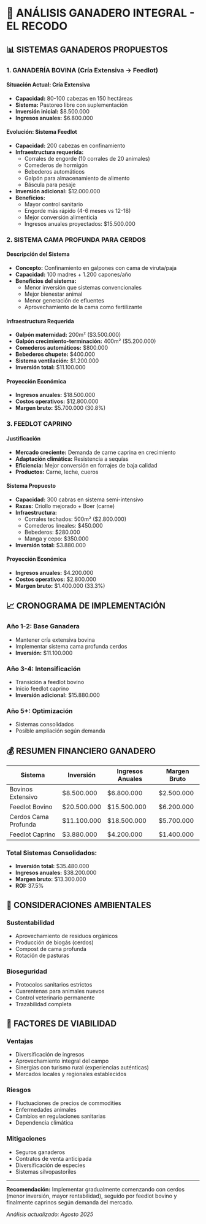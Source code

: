 # 🐄 ANÁLISIS GANADERO INTEGRAL - EL RECODO

## 📊 SISTEMAS GANADEROS PROPUESTOS

### 1. GANADERÍA BOVINA (Cría Extensiva → Feedlot)

#### **Situación Actual: Cría Extensiva**
- **Capacidad:** 80-100 cabezas en 150 hectáreas
- **Sistema:** Pastoreo libre con suplementación
- **Inversión inicial:** $8.500.000
- **Ingresos anuales:** $6.800.000

#### **Evolución: Sistema Feedlot**
- **Capacidad:** 200 cabezas en confinamiento
- **Infraestructura requerida:**
  - Corrales de engorde (10 corrales de 20 animales)
  - Comederos de hormigón
  - Bebederos automáticos
  - Galpón para almacenamiento de alimento
  - Báscula para pesaje
- **Inversión adicional:** $12.000.000
- **Beneficios:**
  - Mayor control sanitario
  - Engorde más rápido (4-6 meses vs 12-18)
  - Mejor conversión alimenticia
  - Ingresos anuales proyectados: $15.500.000

### 2. SISTEMA CAMA PROFUNDA PARA CERDOS

#### **Descripción del Sistema**
- **Concepto:** Confinamiento en galpones con cama de viruta/paja
- **Capacidad:** 100 madres + 1.200 capones/año
- **Beneficios del sistema:**
  - Menor inversión que sistemas convencionales
  - Mejor bienestar animal
  - Menor generación de efluentes
  - Aprovechamiento de la cama como fertilizante

#### **Infraestructura Requerida**
- **Galpón maternidad:** 200m² ($3.500.000)
- **Galpón crecimiento-terminación:** 400m² ($5.200.000)
- **Comederos automáticos:** $800.000
- **Bebederos chupete:** $400.000
- **Sistema ventilación:** $1.200.000
- **Inversión total:** $11.100.000

#### **Proyección Económica**
- **Ingresos anuales:** $18.500.000
- **Costos operativos:** $12.800.000
- **Margen bruto:** $5.700.000 (30.8%)

### 3. FEEDLOT CAPRINO

#### **Justificación**
- **Mercado creciente:** Demanda de carne caprina en crecimiento
- **Adaptación climática:** Resistencia a sequías
- **Eficiencia:** Mejor conversión en forrajes de baja calidad
- **Productos:** Carne, leche, cueros

#### **Sistema Propuesto**
- **Capacidad:** 300 cabras en sistema semi-intensivo
- **Razas:** Criollo mejorado + Boer (carne)
- **Infraestructura:**
  - Corrales techados: 500m² ($2.800.000)
  - Comederos lineales: $450.000
  - Bebederos: $280.000
  - Manga y cepo: $350.000
- **Inversión total:** $3.880.000

#### **Proyección Económica**
- **Ingresos anuales:** $4.200.000
- **Costos operativos:** $2.800.000
- **Margen bruto:** $1.400.000 (33.3%)

## 📈 CRONOGRAMA DE IMPLEMENTACIÓN

### **Año 1-2: Base Ganadera**
- Mantener cría extensiva bovina
- Implementar sistema cama profunda cerdos
- **Inversión:** $11.100.000

### **Año 3-4: Intensificación**
- Transición a feedlot bovino
- Inicio feedlot caprino
- **Inversión adicional:** $15.880.000

### **Año 5+: Optimización**
- Sistemas consolidados
- Posible ampliación según demanda

## 💰 RESUMEN FINANCIERO GANADERO

| **Sistema** | **Inversión** | **Ingresos Anuales** | **Margen Bruto** |
|-------------|---------------|---------------------|------------------|
| Bovinos Extensivo | $8.500.000 | $6.800.000 | $2.500.000 |
| Feedlot Bovino | $20.500.000 | $15.500.000 | $6.200.000 |
| Cerdos Cama Profunda | $11.100.000 | $18.500.000 | $5.700.000 |
| Feedlot Caprino | $3.880.000 | $4.200.000 | $1.400.000 |

### **Total Sistemas Consolidados:**
- **Inversión total:** $35.480.000
- **Ingresos anuales:** $38.200.000
- **Margen bruto:** $13.300.000
- **ROI:** 37.5%

## 🌱 CONSIDERACIONES AMBIENTALES

### **Sustentabilidad**
- Aprovechamiento de residuos orgánicos
- Producción de biogás (cerdos)
- Compost de cama profunda
- Rotación de pasturas

### **Bioseguridad**
- Protocolos sanitarios estrictos
- Cuarentenas para animales nuevos
- Control veterinario permanente
- Trazabilidad completa

## 🎯 FACTORES DE VIABILIDAD

### **Ventajas**
- Diversificación de ingresos
- Aprovechamiento integral del campo
- Sinergias con turismo rural (experiencias auténticas)
- Mercados locales y regionales establecidos

### **Riesgos**
- Fluctuaciones de precios de commodities
- Enfermedades animales
- Cambios en regulaciones sanitarias
- Dependencia climática

### **Mitigaciones**
- Seguros ganaderos
- Contratos de venta anticipada
- Diversificación de especies
- Sistemas silvopastoriles

---

**Recomendación:** Implementar gradualmente comenzando con cerdos (menor inversión, mayor rentabilidad), seguido por feedlot bovino y finalmente caprinos según demanda del mercado.

*Análisis actualizado: Agosto 2025*
